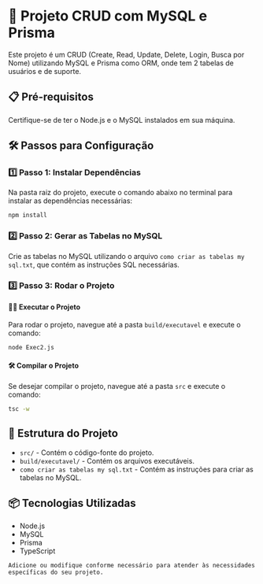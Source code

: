 # 🚀 Projeto CRUD com MySQL e Prisma

Este projeto é um CRUD (Create, Read, Update, Delete, Login, Busca por Nome) utilizando MySQL e Prisma como ORM, onde tem 2 tabelas de usuários e de suporte.

## 📋 Pré-requisitos

Certifique-se de ter o Node.js e o MySQL instalados em sua máquina.

## 🛠️ Passos para Configuração

### 1️⃣ Passo 1: Instalar Dependências

Na pasta raiz do projeto, execute o comando abaixo no terminal para instalar as dependências necessárias:

```bash
npm install
```

### 2️⃣ Passo 2: Gerar as Tabelas no MySQL

Crie as tabelas no MySQL utilizando o arquivo `como criar as tabelas my sql.txt`, que contém as instruções SQL necessárias.

### 3️⃣ Passo 3: Rodar o Projeto

#### 🏃‍♂️ Executar o Projeto

Para rodar o projeto, navegue até a pasta `build/executavel` e execute o comando:

```bash
node Exec2.js
```

#### 🛠️ Compilar o Projeto

Se desejar compilar o projeto, navegue até a pasta `src` e execute o comando:

```bash
tsc -w
```

## 📂 Estrutura do Projeto

- `src/` - Contém o código-fonte do projeto.
- `build/executavel/` - Contém os arquivos executáveis.
- `como criar as tabelas my sql.txt` - Contém as instruções para criar as tabelas no MySQL.

## 📦 Tecnologias Utilizadas

- Node.js
- MySQL
- Prisma
- TypeScript


```
Adicione ou modifique conforme necessário para atender às necessidades específicas do seu projeto.
